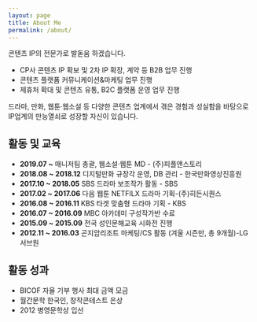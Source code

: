 ```yaml
---
layout: page
title: About Me
permalink: /about/
---
```

콘텐츠 IP의 전문가로 발돋움 하겠습니다.

- CP사 콘텐츠 IP 확보 및 2차 IP 확장, 계약 등 B2B 업무 진행
- 콘텐츠 플랫폼 커뮤니케이션&마케팅 업무 진행
- 제휴처 확대 및 콘텐츠 유통, B2C 플랫폼 운영 업무 진행

드라마, 만화, 웹툰·웹소설 등 다양한 콘텐츠 업계에서 겪은 경험과
성실함을 바탕으로 IP업계의 만능열쇠로 성장할 자신이 있습니다.


## 활동 및 교육

* **2019.07 ~** 매니저팀 총괄, 웹소설·웹툰 MD - (주)피플앤스토리
* **2018.08 ~ 2018.12** 디지털만화 규장각 운영, DB 관리 - 한국만화영상진흥원
* **2017.10 ~ 2018.05** SBS 드라마 보조작가 활동 - SBS
* **2017.02 ~ 2017.06** 다음 웹툰 NETFILX 드라마 기획-(주)히든시퀀스
* **2016.08 ~ 2016.11** KBS 타겟 맞춤형 드라마 기획 - KBS
* **2016.07 ~ 2016.09** MBC 아카데미 구성작가반 수료
* **2015.09 ~ 2015.09** 전국 성인문해교육 시화전 진행
* **2012.11 ~ 2016.03** 곤지암리조트 마케팅/CS 활동 (겨울 시즌만, 총 9개월)-LG 서브원

## 활동 성과

- BICOF 자율 기부 행사 최대 금액 모금
- 월간문학 한국인, 창작콘테스트 은상
- 2012 병영문학상 입선
